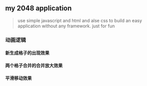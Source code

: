 ## my 2048 application

> use simple javascript and html and alse css to build an easy application without any framework.
> just for fun


### 动画逻辑

#### 新生成格子的出现效果



#### 两个格子合并的合并放大效果

#### 平滑移动效果

